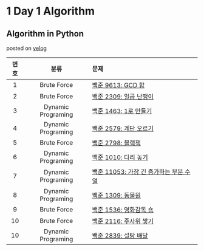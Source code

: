 # 1 Day 1 Algorithm

## Algorithm in Python
posted on [velog](https://velog.io/@highcho/series/Algorithm)
  
  
| 번호 | 분류 | 문제 |
| :----: | :----: | :--- |
| 1 | Brute Force | [백준 9613: GCD 합](https://www.acmicpc.net/problem/9613) |
| 2 | Brute Force | [백준 2309: 일곱 난쟁이](https://www.acmicpc.net/problem/2309) |
| 3 | Dynamic Programing | [백준 1463: 1로 만들기](https://www.acmicpc.net/problem/1463) |
| 4 | Dynamic Programing | [백준 2579: 계단 오르기](https://www.acmicpc.net/problem/2579) |
| 5 | Brute Force | [백준 2798: 블랙잭](https://www.acmicpc.net/problem/2798) |
| 6 | Dynamic Programing | [백준 1010: 다리 놓기](https://www.acmicpc.net/problem/1010) |
| 7 | Dynamic Programing | [백준 11053: 가장 긴 증가하는 부분 수열](https://www.acmicpc.net/problem/11053) |
| 8 | Dynamic Programing | [백준 1309: 동물원](https://www.acmicpc.net/problem/1309) |
| 9 | Brute Force | [백준 1536: 영화감독 숌](https://www.acmicpc.net/problem/1536) |
| 10 | Brute Force | [백준 2116: 주사위 쌓기](https://www.acmicpc.net/problem/2116) |
| 10 | Dynamic Programing | [백준 2839: 설탕 배달](https://www.acmicpc.net/problem/2839) |